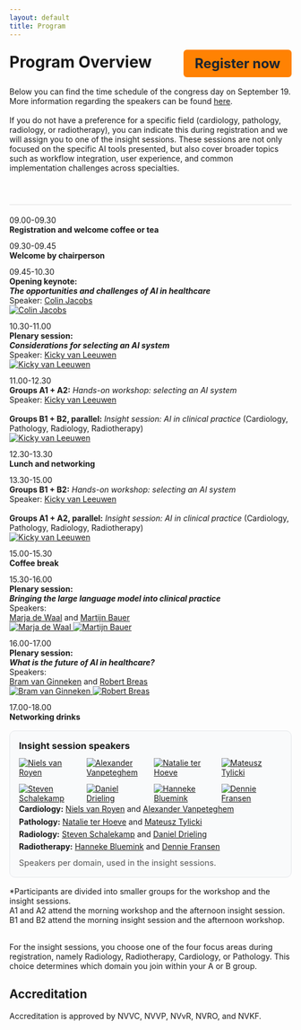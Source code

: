 ```yaml
---
layout: default
title: Program
---
```


<div style="display: flex; justify-content: space-between; align-items: center; flex-wrap: wrap;">
  <h1 style="margin: 0;"><strong>Program Overview</strong></h1>
  <a href="https://registratie.radboudumc.nl/166356/subscribe" target="_blank" style="
    background-color:rgb(255, 130, 3);
    color: rgb(27, 36, 48);
    padding: 10px 20px;
    text-decoration: none;
    border-radius: 6px;
    font-size: 24px;
    font-weight: bold;
    margin-top: 5px;
  ">
    Register now
  </a>
</div><br>

<div class="content">
Below you can find the time schedule of the congress day on September 19. <br>
More information regarding the speakers can be found <a href="{{ site.url }}/speakers">here</a>. <br><br>
If you do not have a preference for a specific field (cardiology, pathology, radiology, or radiotherapy), you can indicate this during registration and we will assign you to one of the insight sessions. These sessions are not only focused on the specific AI tools presented, but also cover broader topics such as workflow integration, user experience, and common implementation challenges across specialties.
</div>

<h1 style="margin-top: 3rem; border-bottom: 2px solid #eee; padding-bottom: 0.5rem;"> </h1>

<div class="program" style="margin-bottom:0">

  <!-- Registration -->
  <div class="program-item" style="margin-bottom:12px">
    <div class="program-time">09.00-09.30</div>
    <div class="program-text"><strong>Registration and welcome coffee or tea</strong></div>
  </div>

  <!-- Chair welcome -->
  <div class="program-item" style="margin-bottom:12px">
    <div class="program-time">09.30-09.45</div>
    <div class="program-text"><strong>Welcome by chairperson</strong></div>
  </div>

  <!-- Opening keynote -->
  <div class="program-item" style="margin-bottom:12px">
    <div class="program-time">09.45-10.30</div>
    <div class="program-text">
      <strong>Opening keynote:</strong><br>
      <strong><em>The opportunities and challenges of AI in healthcare</em></strong><br>
      Speaker: <a href="{{ site.url }}/speakers#colin-jacobs" class="speaker-link">Colin Jacobs</a>
    </div>
    <div class="speaker-thumb-grid">
      <a href="{{ site.url }}/speakers#colin-jacobs">
        <img src="{{ site.url }}/assets/img/Colin_Jacobs.jpg" class="speaker-thumb" alt="Colin Jacobs">
      </a>
    </div>
  </div>

  <!-- Plenary -->
  <div class="program-item" style="margin-bottom:12px">
    <div class="program-time">10.30-11.00</div>
    <div class="program-text">
      <strong>Plenary session:</strong><br>
      <strong><em>Considerations for selecting an AI system</em></strong><br>
      Speaker: <a href="{{ site.url }}/speakers#kicky-van-leeuwen" class="speaker-link">Kicky van Leeuwen</a>
    </div>
    <div class="speaker-thumb-grid">
      <a href="{{ site.url }}/speakers#kicky-van-leeuwen">
        <img src="{{ site.url }}/assets/img/Kicky_van_Leeuwen.jpg" class="speaker-thumb" alt="Kicky van Leeuwen">
      </a>
    </div>
  </div>

  <!-- Morning parallel -->
  <div class="program-item" style="margin-bottom:12px">
    <div class="program-time">11.00-12.30</div>
    <div class="program-text">
      <strong>Groups A1 + A2:</strong> <em>Hands-on workshop: selecting an AI system</em><br>
      Speaker: <a href="{{ site.url }}/speakers#kicky-van-leeuwen" class="speaker-link">Kicky van Leeuwen</a><br><br>
      <strong>Groups B1 + B2, parallel:</strong> <em>Insight session: AI in clinical practice</em> (Cardiology, Pathology, Radiology, Radiotherapy)
    </div>
    <div class="speaker-thumb-grid">
      <a href="{{ site.url }}/speakers#kicky-van-leeuwen">
        <img src="{{ site.url }}/assets/img/Kicky_van_Leeuwen.jpg" class="speaker-thumb" alt="Kicky van Leeuwen">
      </a>
    </div>
  </div>

  <!-- Lunch -->
  <div class="program-item" style="margin-bottom:12px">
    <div class="program-time">12.30-13.30</div>
    <div class="program-text"><strong>Lunch and networking</strong></div>
  </div>

  <!-- Afternoon parallel (B first) -->
  <div class="program-item" style="margin-bottom:12px">
    <div class="program-time">13.30-15.00</div>
    <div class="program-text">
      <strong>Groups B1 + B2:</strong> <em>Hands-on workshop: selecting an AI system</em><br>
      Speaker: <a href="{{ site.url }}/speakers#kicky-van-leeuwen" class="speaker-link">Kicky van Leeuwen</a><br><br>
      <strong>Groups A1 + A2, parallel:</strong> <em>Insight session: AI in clinical practice</em> (Cardiology, Pathology, Radiology, Radiotherapy)
    </div>
    <div class="speaker-thumb-grid">
      <a href="{{ site.url }}/speakers#kicky-van-leeuwen">
        <img src="{{ site.url }}/assets/img/Kicky_van_Leeuwen.jpg" class="speaker-thumb" alt="Kicky van Leeuwen">
      </a>
    </div>
  </div>

  <!-- Coffee -->
  <div class="program-item" style="margin-bottom:12px">
    <div class="program-time">15.00-15.30</div>
    <div class="program-text"><strong>Coffee break</strong></div>
  </div>

  <!-- Plenary 3 -->
  <div class="program-item" style="margin-bottom:12px">
    <div class="program-time">15.30-16.00</div>
    <div class="program-text">
      <strong>Plenary session:</strong><br>
      <strong><em>Bringing the large language model into clinical practice</em></strong><br>
      Speakers:<br>
      <a href="{{ site.url }}/speakers#marja-de-waal" class="speaker-link">Marja de Waal</a> and 
      <a href="{{ site.url }}/speakers#martijn-bauer" class="speaker-link">Martijn Bauer</a>
    </div>
    <div class="speaker-thumb-grid">
      <a href="{{ site.url }}/speakers#marja-de-waal">
        <img src="{{ site.url }}/assets/img/Marja_de_Waal.jpg" class="speaker-thumb" alt="Marja de Waal">
      </a>
      <a href="{{ site.url }}/speakers#martijn-bauer">
        <img src="{{ site.url }}/assets/img/Martijn_Bauer1.jpg" class="speaker-thumb" alt="Martijn Bauer">
      </a>
    </div>
  </div>

  <!-- Plenary 4 -->
  <div class="program-item" style="margin-bottom:12px">
    <div class="program-time">16.00-17.00</div>
    <div class="program-text">
      <strong>Plenary session:</strong><br>
      <strong><em>What is the future of AI in healthcare?</em></strong><br>
      Speakers:<br>
      <a href="{{ site.url }}/speakers#bram-van-ginneken" class="speaker-link">Bram van Ginneken</a> and 
      <a href="{{ site.url }}/speakers#robert-breas" class="speaker-link">Robert Breas</a>
    </div>
    <div class="speaker-thumb-grid">
      <a href="{{ site.url }}/speakers#bram-van-ginneken">
        <img src="{{ site.url }}/assets/img/Bram_van_Ginneken.jpg" class="speaker-thumb" alt="Bram van Ginneken">
      </a>
      <a href="{{ site.url }}/speakers#robert-breas">
        <img src="{{ site.url }}/assets/img/Robert_Breas.jpg" class="speaker-thumb" alt="Robert Breas">
      </a>
    </div>
  </div>

  <!-- Networking drinks -->
  <div class="program-item" style="margin-bottom:0">
    <div class="program-time">17.00-18.00</div>
    <div class="program-text"><strong>Networking drinks</strong></div>
  </div>
</div>

<!-- Reference card: Insight session speakers (inline 4×2 grid floated right) -->
<div style="
  background:#f9fafb; border:1px solid #e5e7eb; border-radius:10px;
  padding:16px; margin-top:16px;
">
  <h3 style="margin:0 0 12px 0;"><strong>Insight session speakers</strong></h3>

  <!-- right side: grid floats right; text flows on the left -->
  <div class="speaker-thumb-grid" style="
    float:right;
    display:grid; grid-template-columns:repeat(4, minmax(0,1fr)); gap:12px;
    width:520px; max-width:100%;
    margin-left:16px;
  ">
    <a href="{{ site.url }}/speakers#niels-van-royen">
      <img src="{{ site.url }}/assets/img/Niels_van_Royen.jpg" class="speaker-thumb" alt="Niels van Royen">
    </a>
    <a href="{{ site.url }}/speakers#alexander-vanpeteghem">
      <img src="{{ site.url }}/assets/img/Alexander_Vanpeteghem.png" class="speaker-thumb" alt="Alexander Vanpeteghem">
    </a>
    <a href="{{ site.url }}/speakers#natalie-ter-hoeve">
      <img src="{{ site.url }}/assets/img/Natalie_ter_Hoeve.jpg" class="speaker-thumb" alt="Natalie ter Hoeve">
    </a>
    <a href="{{ site.url }}/speakers#mateusz-tylicki">
      <img src="{{ site.url }}/assets/img/Mateusz_Tylicki.png" class="speaker-thumb" alt="Mateusz Tylicki">
    </a>
    <a href="{{ site.url }}/speakers#steven-schalekamp">
      <img src="{{ site.url }}/assets/img/Steven_Schalekamp.jpg" class="speaker-thumb" alt="Steven Schalekamp">
    </a>
    <a href="{{ site.url }}/speakers#daniel-drieling">
      <img src="{{ site.url }}/assets/img/Daniel_Drieling.jpeg" class="speaker-thumb" alt="Daniel Drieling">
    </a>
    <a href="{{ site.url }}/speakers#hanneke-bluemink">
      <img src="{{ site.url }}/assets/img/Hanneke_Bluemink.jpg" class="speaker-thumb" alt="Hanneke Bluemink">
    </a>
    <a href="{{ site.url }}/speakers#dennie-fransen">
      <img src="{{ site.url }}/assets/img/Dennie_Fransen.jpg" class="speaker-thumb" alt="Dennie Fransen">
    </a>
  </div>

  <!-- left side: text beside the grid -->
  <div style="line-height:1.6;">
    <strong>Cardiology:</strong> <a href="{{ site.url }}/speakers#niels-van-royen" class="speaker-link">Niels van Royen</a> and 
    <a href="{{ site.url }}/speakers#alexander-vanpeteghem" class="speaker-link">Alexander Vanpeteghem</a><br>
    <strong>Pathology:</strong> <a href="{{ site.url }}/speakers#natalie-ter-hoeve" class="speaker-link">Natalie ter Hoeve</a> and 
    <a href="{{ site.url }}/speakers#mateusz-tylicki" class="speaker-link">Mateusz Tylicki</a><br>
    <strong>Radiology:</strong> <a href="{{ site.url }}/speakers#steven-schalekamp" class="speaker-link">Steven Schalekamp</a> and  
    <a href="{{ site.url }}/speakers#daniel-drieling" class="speaker-link">Daniel Drieling</a><br>
    <strong>Radiotherapy:</strong> <a href="{{ site.url }}/speakers#hanneke-bluemink" class="speaker-link">Hanneke Bluemink</a> and 
    <a href="{{ site.url }}/speakers#dennie-fransen" class="speaker-link">Dennie Fransen</a>
  </div>

  <!-- clearfix -->
  <div style="clear:both;"></div>

  <div style="font-size:0.92rem; color:#555; margin-top:8px;">
    Speakers per domain, used in the insight sessions.
  </div>
</div>

<div class="content" style="margin-top:16px;">
  *Participants are divided into smaller groups for the workshop and the insight sessions. <br>
  A1 and A2 attend the morning workshop and the afternoon insight session. <br>
  B1 and B2 attend the morning insight session and the afternoon workshop. <br><br>

  For the insight sessions, you choose one of the four focus areas during registration, namely Radiology, Radiotherapy, Cardiology, or Pathology. This choice determines which domain you join within your A or B group.

  <h2>Accreditation</h2>
  Accreditation is approved by NVVC, NVVP, NVvR, NVRO, and NVKF.
</div>
